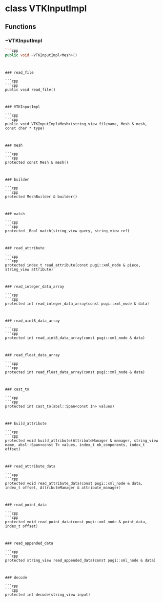 # class VTKInputImpl


## Functions

### ~VTKInputImpl

```cpp
```cpp
public void ~VTKInputImpl<Mesh>()
```
```


### read_file

```cpp
```cpp
public void read_file()
```
```


### VTKInputImpl

```cpp
```cpp
public void VTKInputImpl<Mesh>(string_view filename, Mesh & mesh, const char * type)
```
```


### mesh

```cpp
```cpp
protected const Mesh & mesh()
```
```


### builder

```cpp
```cpp
protected MeshBuilder & builder()
```
```


### match

```cpp
```cpp
protected _Bool match(string_view query, string_view ref)
```
```


### read_attribute

```cpp
```cpp
protected index_t read_attribute(const pugi::xml_node & piece, string_view attribute)
```
```


### read_integer_data_array

```cpp
```cpp
protected int read_integer_data_array(const pugi::xml_node & data)
```
```


### read_uint8_data_array

```cpp
```cpp
protected int read_uint8_data_array(const pugi::xml_node & data)
```
```


### read_float_data_array

```cpp
```cpp
protected int read_float_data_array(const pugi::xml_node & data)
```
```


### cast_to

```cpp
```cpp
protected int cast_to(absl::Span<const In> values)
```
```


### build_attribute

```cpp
```cpp
protected void build_attribute(AttributeManager & manager, string_view name, absl::Span<const T> values, index_t nb_components, index_t offset)
```
```


### read_attribute_data

```cpp
```cpp
protected void read_attribute_data(const pugi::xml_node & data, index_t offset, AttributeManager & attribute_manager)
```
```


### read_point_data

```cpp
```cpp
protected void read_point_data(const pugi::xml_node & point_data, index_t offset)
```
```


### read_appended_data

```cpp
```cpp
protected string_view read_appended_data(const pugi::xml_node & data)
```
```


### decode

```cpp
```cpp
protected int decode(string_view input)
```
```




